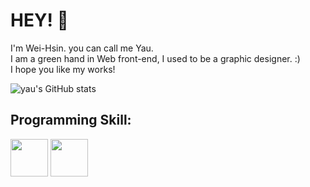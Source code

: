 # HEY! :wave:
I'm Wei-Hsin.
you can call me Yau.
<br>
I am a green hand in Web front-end, I used to be a graphic designer. :)
<br>
 I hope you like my works!


![yau's GitHub stats](https://github-readme-stats.vercel.app/api/top-langs/?username=ending1221&layout=compact&theme=material-palenight)

## Programming Skill:

<span><img src="https://upload.wikimedia.org/wikipedia/commons/thumb/9/99/Unofficial_JavaScript_logo_2.svg/1200px-Unofficial_JavaScript_logo_2.svg.png" width="60px"/></span>
<span><img src="https://lh3.googleusercontent.com/pw/AM-JKLVZF9uhihxaevjIOxUmLrWMYg42mPdJV2VxPGZh0F499W8dmsRxr5vksG0LVG9h_57DYaT80RZT17i4Kb79zH2RNKG-fRTuc6B8k5nqb-F_o6rYYZqetviXzRm-j5ru4aP0BRfMXnI1Ov3vNKdLXdFE=s941-no?authuser=0" width="60px"/></span>


<!--
**ending1221/ending1221** is a ✨ _special_ ✨ repository because its `README.md` (this file) appears on your GitHub profile.

Here are some ideas to get you started:

- 🔭 I’m currently working on ...
- 🌱 I’m currently learning ...
- 👯 I’m looking to collaborate on ...
- 🤔 I’m looking for help with ...
- 💬 Ask me about ...
- 📫 How to reach me: ...
- 😄 Pronouns: ...
- ⚡ Fun fact: ...
-->
